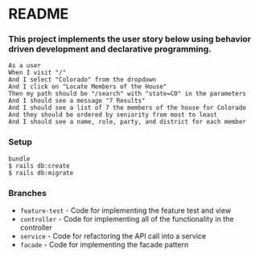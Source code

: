 # README
### This project implements the user story below using behavior driven development and declarative programming.

```
As a user
When I visit "/"
And I select "Colorado" from the dropdown
And I click on "Locate Members of the House"
Then my path should be "/search" with "state=CO" in the parameters
And I should see a message "7 Results"
And I should see a list of 7 the members of the house for Colorado
And they should be ordered by seniority from most to least
And I should see a name, role, party, and district for each member

```

### Setup
```
bundle
$ rails db:create
$ rails db:migrate
```

### Branches
- `feature-test` - Code for implementing the feature test and view
- `controller` - Code for implementing all of the functionality in the controller
- `service` - Code for refactoring the API call into a service
- `facade` - Code for implementing the facade pattern
